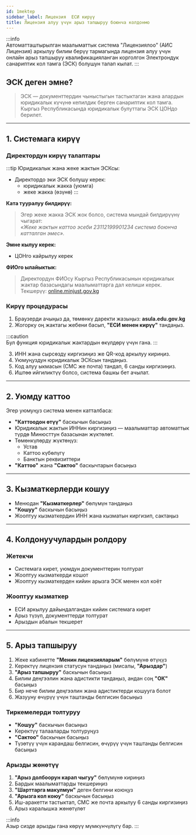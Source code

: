 ```yaml
---
id: 1mektep
sidebar_label: Лицензия  ЕСИ кирүү
title: Лицензия алуу үчүн арыз тапшыруу боюнча колдонмо
---
```


:::info  
Автоматташтырылган маалыматтык система "Лицензиялоо" (АИС Лицензия) аркылуу билим берүү тармагында лицензия алуу үчүн онлайн арыз тапшыруу квалификацияланган корголгон Электрондук санариптик кол тамга (ЭСК) болушун талап кылат.
:::

## ЭСК деген эмне?

> ЭСК — документтердин чыныстыгын тастыктаган жана алардын юридикалык күчүнө кепилдик берген санариптик кол тамга.  
> Кыргыз Республикасында юридикалык булуттагы ЭСК ЦОНдо берилет.

---

## 1. Системага кирүү

### Директордун кирүү талаптары

:::tip Юридикалык жана жеке жактын ЭСКсы:
- Директордо эки ЭСК болушу керек:  
  - юридикалык жакка (уюмга)
  - жеке жакка (өзүнө)
:::

**Ката тууралуу билдирүү:**

> Эгер жеке жакка ЭСК жок болсо, система мындай билдирүүнү чыгарат:  
> *«Жеке жактын каттоо эсеби 23112199901234 система боюнча катталган эмес».*

**Эмне кылуу керек:**  
- ЦОНго кайрылуу керек

**ФИОго ылайыктык:**

> Директордун ФИОсу Кыргыз Республикасынын юридикалык жактар базасындагы маалыматтарга дал келиши керек.  
> Текшерүү: [online.minjust.gov.kg](https://online.minjust.gov.kg)

### Кирүү процедурасы

1. Браузерди ачыңыз да, төмөнкү даректи жазыңыз: **asula.edu.gov.kg**
2. Жогорку оң жактагы жебени басып, **"ЕСИ менен кирүү"** тандаңыз.

:::caution  
Бул функция юридикалык жактардын өкүлдөрү үчүн гана.
:::

3. ИНН жана сырсөздү киргизиңиз же QR-код аркылуу кириңиз.
4. Уюмуңуздун юридикалык ЭСКсын тандаңыз.
5. Код алуу ыкмасын (СМС же почта) тандап, 6 санды киргизиңиз.
6. Иштөө ийгиликтүү болсо, система башкы бет ачылат.

---

## 2. Уюмду каттоо

Эгер уюмуңуз система менен катталбаса:

- **"Каттоодон өтүү"** баскычын басыңыз
- Юридикалык жактын ИННин киргизиңиз — маалыматтар автоматтык түрдө Минюсттун базасынан жүктөлөт.
- Төмөнкүлөрдү жүктөңүз:  
  - Устав  
  - Каттоо күбөлүгү  
  - Банктын реквизиттери
- **"Каттоо"** жана **"Сактоо"** баскычтарын басыңыз

---

## 3. Кызматкерлерди кошуу

- Менюдан **"Кызматкерлер"** бөлүмүн тандаңыз
- **"Кошуу"** баскычын басыңыз
- Жооптуу кызматкердин ИНН жана кызматын киргизип, сактаңыз

---

## 4. Колдонуучулардын ролдору

### Жетекчи

- Системага кирет, уюмдун документтерин толтурат
- Жооптуу кызматкерди кошот
- Жооптуу кызматкерден кийин арызга ЭСК менен кол коёт

### Жооптуу кызматкер

- ЕСИ аркылуу дайындалгандан кийин системага кирет
- Арыз түзүп, документтерди толтурат
- Арыздын абалын текшерет

---

## 5. Арыз тапшыруу

1. Жеке кабинетте **"Менин лицензияларым"** бөлүмүнө өтүңүз
2. Керектүү лицензия статусун тандаңыз (мисалы, **"Арыздар"**)
3. **"Арыз тапшыруу"** баскычын басыңыз
4. Билим деңгээлин жана адистикти тандаңыз, андан соң **"ОК"** басыңыз
5. Бир нече билим деңгээлин жана адистиктерди кошууга болот
6. Жазууну өчүрүү үчүн таштанды белгисин басыңыз

### Тиркемелерди толтуруу

- **"Кошуу"** баскычын басыңыз
- Керектүү талааларды толтуруңуз
- **"Сактоо"** баскычын басыңыз
- Түзөтүү үчүн карандаш белгисин, өчүрүү үчүн таштанды белгисин басыңыз

### Арызды жөнөтүү

1. **"Арыз долбоорун карап чыгуу"** бөлүмүнө кириңиз
2. Бардык маалыматтарды текшериңиз
3. **"Шарттарга макулмун"** деген белгини коюңуз
4. **"Арызга кол коюу"** баскычын басыңыз
5. Иш-аракетти тастыктап, СМС же почта аркылуу 6 санды киргизиңиз
6. Арыз каралышка жөнөтүлөт

:::info  
Азыр сизде арызды гана көрүү мүмкүнчүлүгү бар.
:::
